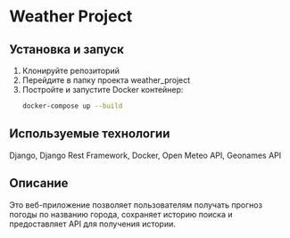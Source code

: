 # Weather Project

## Установка и запуск

1. Клонируйте репозиторий
2. Перейдите в папку проекта weather_project
3. Постройте и запустите Docker контейнер:
   ```sh
   docker-compose up --build

## Используемые технологии

Django,
Django Rest Framework,
Docker,
Open Meteo API,
Geonames API

## Описание

Это веб-приложение позволяет пользователям получать прогноз погоды по названию города, сохраняет историю поиска и предоставляет API для получения истории.
